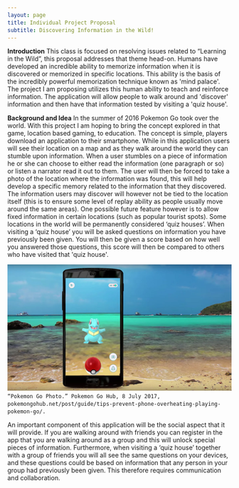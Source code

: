 ```yaml
---
layout: page
title: Individual Project Proposal
subtitle: Discovering Information in the Wild!
---
```


**Introduction**
This class is focused on resolving issues related to “Learning in the Wild”, this proposal addresses that theme head-on. Humans have developed an incredible ability to memorize information when it is discovered or memorized in specific locations. This ability is the basis of the incredibly powerful memorization technique known as 'mind palace'. The project I am proposing utilizes this human ability to teach and reinforce information. The application will allow people to walk around and 'discover' information and then have that information tested by visiting a 'quiz house'.

**Background and Idea**
In the summer of 2016 Pokemon Go took over the world. With this project I am hoping to bring the concept explored in that game, location based gaming, to education. The concept is simple, players download an application to their smartphone. While in this application users will see their location on a map and as they walk around the world they can stumble upon information. When a user stumbles on a piece of information he or she can choose to either read the information (one paragraph or so) or listen a narrator read it out to them. The user will then be forced to take a photo of the location where the information was found, this will help develop a specific memory related to the information that they discovered. The information users may discover will however not be tied to the location itself (this is to ensure some level of replay ability as people usually move around the same areas). One possible future feature however is to allow fixed information in certain locations (such as popular tourist spots). Some locations in the world will be permanently considered ‘quiz houses’. When visiting a ‘quiz house’ you will be asked questions on information you have previously been given. You will then be given a score based on how well you answered those questions, this score will then be compared to others who have visited that 'quiz house'. 

![pokemon go photo](/img/pokemon-go.png)
`“Pokemon Go Photo.” Pokemon Go Hub, 8 July 2017, pokemongohub.net/post/guide/tips-prevent-phone-overheating-playing-pokemon-go/.`


An important component of this application will be the social aspect that it will provide. If you are walking around with friends you can register in the app that you are walking around as a group and this will unlock special pieces of information. Furthermore, when visiting a ‘quiz house’ together with a group of friends you will all see the same questions on your devices, and these questions could be based on information that any person in your group had previously been given. This therefore requires communication and collaboration. 
